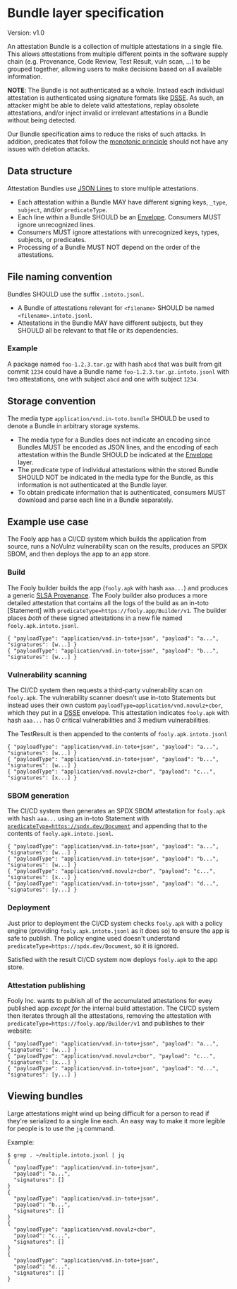 # Bundle layer specification

Version: v1.0

An attestation Bundle is a collection of multiple attestations in a single
file. This allows attestations from multiple different points in the software
supply chain (e.g. Provenance, Code Review, Test Result, vuln scan, ...) to
be grouped together, allowing users to make decisions based on all available
information.

**NOTE**: The Bundle is not authenticated as a whole. Instead each individual
attestation is authenticated using signature formats like [DSSE]. As such,
an attacker might be able to delete valid attestations, replay obsolete
attestations, and/or inject invalid or irrelevant attestations in a Bundle
without being detected.

Our Bundle specification aims to reduce the risks of such attacks.
In addition, predicates that follow the [monotonic principle] should not
have any issues with deletion attacks.

## Data structure

Attestation Bundles use [JSON Lines] to store multiple attestations.

-   Each attestation within a Bundle MAY have different signing keys,
    `_type`, `subject`, and/or `predicateType`.
-   Each line within a Bundle SHOULD be an [Envelope]. Consumers MUST ignore
    unrecognized lines.
-   Consumers MUST ignore attestations with unrecognized keys, types,
    subjects, or predicates.
-   Processing of a Bundle MUST NOT depend on the order of the attestations.

## File naming convention

Bundles SHOULD use the suffix `.intoto.jsonl`.

-   A Bundle of attestations relevant for `<filename>` SHOULD be named
    `<filename>.intoto.jsonl`.
-   Attestations in the Bundle MAY have different subjects, but they SHOULD
    all be relevant to that file or its dependencies.

### Example

A package named `foo-1.2.3.tar.gz` with hash `abcd` that was built from git
commit `1234` could have a Bundle name `foo-1.2.3.tar.gz.intoto.jsonl` with
two attestations, one with subject `abcd` and one with subject `1234`.

## Storage convention

The media type `application/vnd.in-toto.bundle` SHOULD be used to denote
a Bundle in arbitrary storage systems.

-   The media type for a Bundles does not indicate an encoding since Bundles
    MUST be encoded as JSON lines, and the encoding of each attestation
    within the Bundle SHOULD be indicated at the [Envelope] layer.
-   The predicate type of individual attestations within the stored Bundle
    SHOULD NOT be indicated in the media type for the Bundle, as this
    information is not authenticated at the Bundle layer.
-   To obtain predicate information that is authenticated, consumers MUST
    download and parse each line in a Bundle separately.

## Example use case

The Fooly app has a CI/CD system which builds the application from source,
runs a NoVulnz vulnerability scan on the results, produces an SPDX SBOM, and
then deploys the app to an app store.

### Build

The Fooly builder builds the app (`fooly.apk` with hash `aaa...`) and
produces a generic [SLSA Provenance].  The Fooly builder also produces a more
detailed attestation that contains all the logs of the build as an in-toto
[Statement] with `predicateType=https://fooly.app/Builder/v1`. The builder
places _both_ of these signed attestations in a new file named
`fooly.apk.intoto.jsonl`.

```jsonl
{ "payloadType": "application/vnd.in-toto+json", "payload": "a...", "signatures": [w...] }
{ "payloadType": "application/vnd.in-toto+json", "payload": "b...", "signatures": [w...] }
```

### Vulnerability scanning

The CI/CD system then requests a third-party vulnerability scan on
`fooly.apk`. The vulnerability scanner doesn't use in-toto Statements but
instead uses their own custom `payloadType=application/vnd.novulz+cbor`,
which they put in a [DSSE] envelope. This attestation indicates `fooly.apk`
with hash `aaa...` has 0 critical vulnerabilities and 3 medium
vulnerabilities.

The TestResult is then appended to the contents of `fooly.apk.intoto.jsonl`

```jsonl
{ "payloadType": "application/vnd.in-toto+json", "payload": "a...", "signatures": [w...] }
{ "payloadType": "application/vnd.in-toto+json", "payload": "b...", "signatures": [w...] }
{ "payloadType": "application/vnd.novulz+cbor", "payload": "c...", "signatures": [x...] }
```

### SBOM generation

The CI/CD system then generates an SPDX SBOM attestation for `fooly.apk`
with hash `aaa...` using an in-toto Statement with
[`predicateType=https://spdx.dev/Document`](https://github.com/in-toto/attestation/blob/main/spec/predicates/spdx.md)
and appending that to the contents of `fooly.apk.intoto.jsonl`.

```jsonl
{ "payloadType": "application/vnd.in-toto+json", "payload": "a...", "signatures": [w...] }
{ "payloadType": "application/vnd.in-toto+json", "payload": "b...", "signatures": [w...] }
{ "payloadType": "application/vnd.novulz+cbor", "payload": "c...", "signatures": [x...] }
{ "payloadType": "application/vnd.in-toto+json", "payload": "d...", "signatures": [y...] }
```

### Deployment

Just prior to deployment the CI/CD system checks `fooly.apk` with a policy
engine (providing `fooly.apk.intoto.jsonl` as it does so) to ensure the app
is safe to publish. The policy engine used doesn't understand
`predicateType=https://spdx.dev/Document`, so it is ignored.

Satisfied with the result CI/CD system now deploys `fooly.apk` to the app
store.

### Attestation publishing

Fooly Inc. wants to publish all of the accumulated attestations for evey
published app _except for_ the internal build attestation. The CI/CD system
then iterates through all the attestations, removing the attestation with
`predicateType=https://fooly.app/Builder/v1` and publishes to their website:

```jsonl
{ "payloadType": "application/vnd.in-toto+json", "payload": "a...", "signatures": [w...] }
{ "payloadType": "application/vnd.novulz+cbor", "payload": "c...", "signatures": [x...] }
{ "payloadType": "application/vnd.in-toto+json", "payload": "d...", "signatures": [y...] }
```

## Viewing bundles

Large attestations might wind up being difficult for a person to read if
they're serialized to a single line each.  An easy way to make it more
legible for people is to use the `jq` command.

Example:

```shell
$ grep . ~/multiple.intoto.jsonl | jq
{
  "payloadType": "application/vnd.in-toto+json",
  "payload": "a...",
  "signatures": []
}
{
  "payloadType": "application/vnd.in-toto+json",
  "payload": "b...",
  "signatures": []
}
{
  "payloadType": "application/vnd.novulz+cbor",
  "payload": "c...",
  "signatures": []
}
{
  "payloadType": "application/vnd.in-toto+json",
  "payload": "d...",
  "signatures": []
}
```

[DSSE]: https://github.com/secure-systems-lab/dsse
[Envelope]: envelope.md
[JSON Lines]: https://jsonlines.org/
[SLSA Provenance]: https://slsa.dev/provenance
[monotonic principle]: https://github.com/in-toto/attestation/tree/main/spec/v1#parsing-rules
